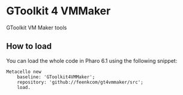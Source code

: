 # GToolkit 4 VMMaker

GToolkit VM Maker tools

## How to load

You can load the whole code in Pharo 6.1 using the following snippet:

```Smalltalk
Metacello new
    baseline: 'GToolkit4VMMaker';
    repository: 'github://feenkcom/gt4vmmaker/src';
    load.
```
